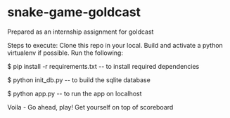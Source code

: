 # snake-game-goldcast
Prepared as an internship assignment for goldcast 

Steps to execute:
Clone this repo in your local.
Build and activate a python virtualenv if possible. 
Run the following:

$ pip install -r requirements.txt      -- to install required dependencies 

$ python init_db.py                    -- to build the sqlite database

$ python app.py                        -- to run the app on localhost

Voila - Go ahead, play! Get yourself on top of scoreboard
